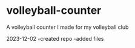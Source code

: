 # volleyball-counter
A volleyball counter I made for my volleyball club

2023-12-02
-created repo
-added files

